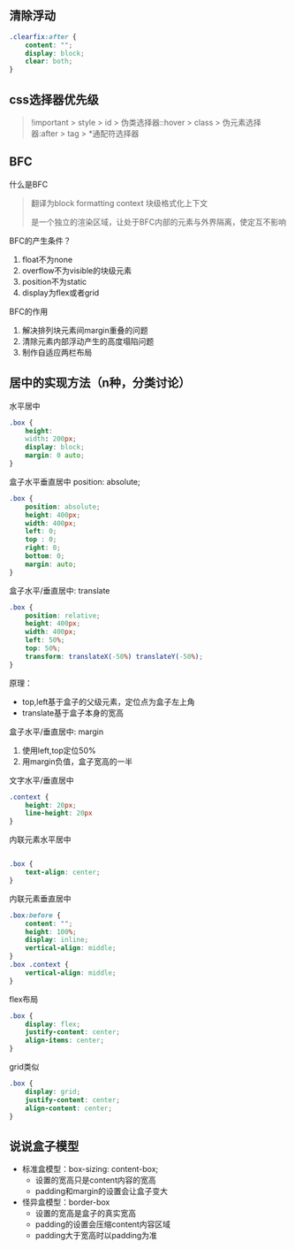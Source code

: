 ## 清除浮动
```css
.clearfix:after {
    content: "";
    display: block;
    clear: both;
}
```
## css选择器优先级
> !important > style > id > 伪类选择器::hover > class > 伪元素选择器:after > tag > *通配符选择器
## BFC
什么是BFC
> 翻译为block formatting context 块级格式化上下文
> 
> 是一个独立的渲染区域，让处于BFC内部的元素与外界隔离，使定互不影响

 BFC的产生条件？
1. float不为none
2. overflow不为visible的块级元素
3. position不为static
4. display为flex或者grid

BFC的作用
1. 解决排列块元素间margin重叠的问题
2. 清除元素内部浮动产生的高度塌陷问题
3. 制作自适应两栏布局

## 居中的实现方法（n种，分类讨论）
水平居中
```css
.box {
    height: 
    width: 200px;
    display: block;
    margin: 0 auto;
}
```

盒子水平垂直居中 position: absolute;
```css
.box {
    position: absolute;
    height: 400px;
    width: 400px;
    left: 0;
    top : 0;
    right: 0;
    bottom: 0;
    margin: auto;
}
```
盒子水平/垂直居中: translate
```css
.box {
    position: relative;
    height: 400px;
    width: 400px;
    left: 50%;
    top: 50%;
    transform: translateX(-50%) translateY(-50%);
}
```
原理：
- top,left基于盒子的父级元素，定位点为盒子左上角
- translate基于盒子本身的宽高


盒子水平/垂直居中: margin
1. 使用left,top定位50%
2. 用margin负值，盒子宽高的一半


文字水平/垂直居中
```css
.context {
    height: 20px;
    line-height: 20px
}
```
内联元素水平居中
```css

.box {
    text-align: center;
}
```
内联元素垂直居中
```css
.box:before {
    content: "";
    height: 100%;
    display: inline;
    vertical-align: middle;
}
.box .context {
    vertical-align: middle;
}
```

flex布局
```css
.box {
    display: flex;
    justify-content: center;
    align-items: center;
}
```

grid类似
```css
.box {
    display: grid;
    justify-content: center;
    align-content: center;
}
```

## 说说盒子模型
- 标准盒模型：box-sizing: content-box;
  - 设置的宽高只是content内容的宽高
  - padding和margin的设置会让盒子变大
- 怪异盒模型：border-box
  - 设置的宽高是盒子的真实宽高
  - padding的设置会压缩content内容区域
  - padding大于宽高时以padding为准